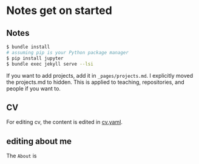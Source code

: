 # Notes get on started

## Notes
```sh
$ bundle install
# assuming pip is your Python package manager
$ pip install jupyter
$ bundle exec jekyll serve --lsi
```

If you want to add projects, add it in `_pages/projects.md`. I explicitly moved the projects.md to hidden. This is applied to teaching, repositories, and people if you want to.


## CV
For editing cv, the content is edited in [cv.yaml](_data/cv.yml).

## editing about me
The `About` is 